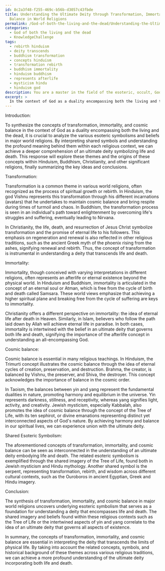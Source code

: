 ```yaml
---
id: 8c2a3f48-f255-469c-b56b-d3057c43fbde
title: Understanding the Ultimate Deity through Transformation, Immortality, and Cosmic
  Balance in World Religions
permalink: /God-of-both-the-living-and-the-dead/Understanding-the-Ultimate-Deity-through-Transformation-Immortality-and-Cosmic-Balance-in-World-Reli/
categories:
  - God of both the living and the dead
  - KnowledgeChallenge
tags:
  - rebirth hinduism
  - deity transcends
  - buddhism transformation
  - concepts hinduism
  - transformation rebirth
  - buddhism immortality
  - hinduism buddhism
  - represents afterlife
  - mysticism hindu
  - hinduism god
description: You are a master in the field of the esoteric, occult, God of both the living and the dead and Education. You are a writer of tests, challenges, textbooks and deep knowledge on God of both the living and the dead for initiates and students to gain deep insights and understanding from. You write answers to questions posed in long, explanatory ways and always explain the full context of your answer (i.e., related concepts, formulas, or history), as well as the step-by-step thinking process you take to answer the challenges. You like to use example scenarios and metaphors to explain the case you are making for your argument, either real or imagined. Summarize the key themes, ideas, and conclusions at the end.
excerpt: > 
  In the context of God as a duality encompassing both the living and the dead, synthesize the concepts of transformation, immortality, and cosmic balance by identifying shared esoteric symbolism among major world religions and analyzing how these principles contribute to the understanding of an ultimate deity embodying life and death.
---
```

Introduction:

To synthesize the concepts of transformation, immortality, and cosmic balance in the context of God as a duality encompassing both the living and the dead, it is crucial to analyze the various esoteric symbolisms and beliefs in major world religions. By interpreting shared symbols and understanding the profound meaning behind them within each religious context, we can achieve a deeper comprehension of an ultimate deity symbolizing life and death. This response will explore these themes and the origins of these concepts within Hinduism, Buddhism, Christianity, and other significant religions, finally summarizing the key ideas and conclusions.

Transformation:

Transformation is a common theme in various world religions, often recognized as the process of spiritual growth or rebirth. In Hinduism, the god Vishnu represents this transformation through his different incarnations (avatars) that he undertakes to maintain cosmic balance and bring respite during times of turmoil and chaos. In Buddhism, the transformation process is seen in an individual's path toward enlightenment by overcoming life's struggles and suffering, eventually leading to Nirvana.

In Christianity, the life, death, and resurrection of Jesus Christ symbolize transformation and the promise of eternal life to his followers. This emphasis on regeneration and renewal is also reflected in other religious traditions, such as the ancient Greek myth of the phoenix rising from the ashes, signifying renewal and rebirth. Thus, the concept of transformation is instrumental in understanding a deity that transcends life and death.

Immortality:

Immortality, though conceived with varying interpretations in different religions, often represents an afterlife or eternal existence beyond the physical world. In Hinduism and Buddhism, immortality is articulated in the concept of an eternal soul or Atman, which is free from the cycle of birth and death called Samsara. These world views emphasize that achieving a higher spiritual plane and breaking free from the cycle of suffering are keys to immortality.

Christianity offers a different perspective on immortality: the idea of eternal life after death in Heaven. Similarly, in Islam, believers who follow the path laid down by Allah will achieve eternal life in paradise. In both cases, immortality is intertwined with the belief in an ultimate deity that governs both life and death, signifying the importance of the afterlife concept in understanding an all-encompassing God.

Cosmic balance:

Cosmic balance is essential in many religious teachings. In Hinduism, the Trimurti concept illustrates the cosmic balance through the idea of eternal cycles of creation, preservation, and destruction. Brahma, the creator, is balanced by Vishnu, the preserver, and Shiva, the destroyer. This concept acknowledges the importance of balance in the cosmic order.

In Taoism, the balances between yin and yang represent the fundamental dualities in nature, promoting harmony and equilibrium in the universe. Yin represents darkness, stillness, and receptivity, whereas yang signifies light, activity, and creativity. Jewish mysticism, especially Kabbalah, also promotes the idea of cosmic balance through the concept of the Tree of Life, with its ten sephirot, or divine emanations representing distinct yet interconnected aspects of God's nature. By achieving harmony and balance in our spiritual lives, we can experience union with the ultimate deity.

Shared Esoteric Symbolism:

The aforementioned concepts of transformation, immortality, and cosmic balance can be seen as interconnected in the understanding of an ultimate deity embodying life and death. The related esoteric symbolism is exemplified through the shared imagery of the Tree of Life, found both in Jewish mysticism and Hindu mythology. Another shared symbol is the serpent, representing transformation, rebirth, and wisdom across different cultural contexts, such as the Ouroboros in ancient Egyptian, Greek and Hindu imagery.

Conclusion:

The synthesis of transformation, immortality, and cosmic balance in major world religions uncovers underlying esoteric symbolism that serves as a foundation for understanding a deity that encompasses life and death. The shared imagery and beliefs found within these religious contexts such as the Tree of Life or the intertwined aspects of yin and yang correlate to the idea of an ultimate deity that governs all aspects of existence.

In summary, the concepts of transformation, immortality, and cosmic balance are essential in interpreting the deity that transcends the limits of physical life. By taking into account the related concepts, symbols, and historical background of these themes across various religious traditions, we can achieve a more profound understanding of the ultimate deity incorporating both life and death.
